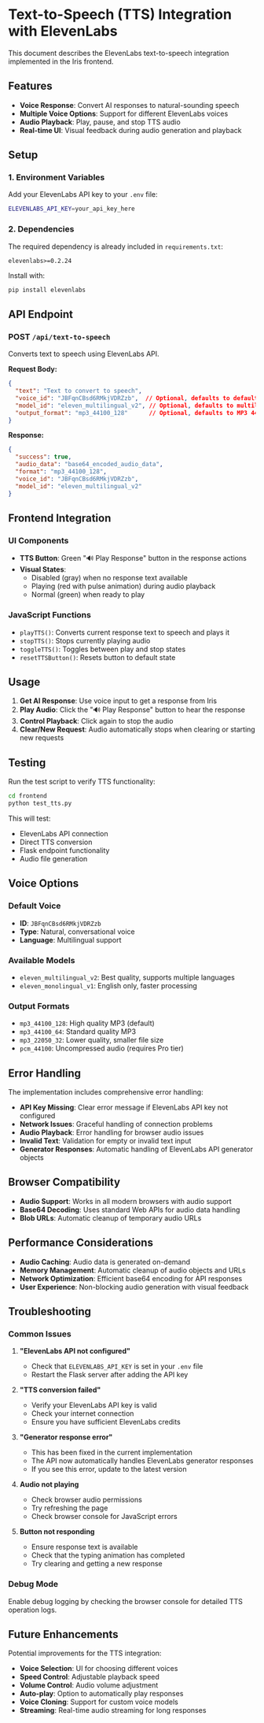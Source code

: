# Text-to-Speech (TTS) Integration with ElevenLabs

This document describes the ElevenLabs text-to-speech integration implemented in the Iris frontend.

## Features

- **Voice Response**: Convert AI responses to natural-sounding speech
- **Multiple Voice Options**: Support for different ElevenLabs voices
- **Audio Playback**: Play, pause, and stop TTS audio
- **Real-time UI**: Visual feedback during audio generation and playback

## Setup

### 1. Environment Variables

Add your ElevenLabs API key to your `.env` file:

```bash
ELEVENLABS_API_KEY=your_api_key_here
```

### 2. Dependencies

The required dependency is already included in `requirements.txt`:

```
elevenlabs>=0.2.24
```

Install with:
```bash
pip install elevenlabs
```

## API Endpoint

### POST `/api/text-to-speech`

Converts text to speech using ElevenLabs API.

**Request Body:**
```json
{
  "text": "Text to convert to speech",
  "voice_id": "JBFqnCBsd6RMkjVDRZzb",  // Optional, defaults to default voice
  "model_id": "eleven_multilingual_v2", // Optional, defaults to multilingual model
  "output_format": "mp3_44100_128"      // Optional, defaults to MP3 44.1kHz 128kbps
}
```

**Response:**
```json
{
  "success": true,
  "audio_data": "base64_encoded_audio_data",
  "format": "mp3_44100_128",
  "voice_id": "JBFqnCBsd6RMkjVDRZzb",
  "model_id": "eleven_multilingual_v2"
}
```

## Frontend Integration

### UI Components

- **TTS Button**: Green "🔊 Play Response" button in the response actions
- **Visual States**: 
  - Disabled (gray) when no response text available
  - Playing (red with pulse animation) during audio playback
  - Normal (green) when ready to play

### JavaScript Functions

- `playTTS()`: Converts current response text to speech and plays it
- `stopTTS()`: Stops currently playing audio
- `toggleTTS()`: Toggles between play and stop states
- `resetTTSButton()`: Resets button to default state

## Usage

1. **Get AI Response**: Use voice input to get a response from Iris
2. **Play Audio**: Click the "🔊 Play Response" button to hear the response
3. **Control Playback**: Click again to stop the audio
4. **Clear/New Request**: Audio automatically stops when clearing or starting new requests

## Testing

Run the test script to verify TTS functionality:

```bash
cd frontend
python test_tts.py
```

This will test:
- ElevenLabs API connection
- Direct TTS conversion
- Flask endpoint functionality
- Audio file generation

## Voice Options

### Default Voice
- **ID**: `JBFqnCBsd6RMkjVDRZzb`
- **Type**: Natural, conversational voice
- **Language**: Multilingual support

### Available Models
- `eleven_multilingual_v2`: Best quality, supports multiple languages
- `eleven_monolingual_v1`: English only, faster processing

### Output Formats
- `mp3_44100_128`: High quality MP3 (default)
- `mp3_44100_64`: Standard quality MP3
- `mp3_22050_32`: Lower quality, smaller file size
- `pcm_44100`: Uncompressed audio (requires Pro tier)

## Error Handling

The implementation includes comprehensive error handling:

- **API Key Missing**: Clear error message if ElevenLabs API key not configured
- **Network Issues**: Graceful handling of connection problems
- **Audio Playback**: Error handling for browser audio issues
- **Invalid Text**: Validation for empty or invalid text input
- **Generator Responses**: Automatic handling of ElevenLabs API generator objects

## Browser Compatibility

- **Audio Support**: Works in all modern browsers with audio support
- **Base64 Decoding**: Uses standard Web APIs for audio data handling
- **Blob URLs**: Automatic cleanup of temporary audio URLs

## Performance Considerations

- **Audio Caching**: Audio data is generated on-demand
- **Memory Management**: Automatic cleanup of audio objects and URLs
- **Network Optimization**: Efficient base64 encoding for API responses
- **User Experience**: Non-blocking audio generation with visual feedback

## Troubleshooting

### Common Issues

1. **"ElevenLabs API not configured"**
   - Check that `ELEVENLABS_API_KEY` is set in your `.env` file
   - Restart the Flask server after adding the API key

2. **"TTS conversion failed"**
   - Verify your ElevenLabs API key is valid
   - Check your internet connection
   - Ensure you have sufficient ElevenLabs credits

3. **"Generator response error"**
   - This has been fixed in the current implementation
   - The API now automatically handles ElevenLabs generator responses
   - If you see this error, update to the latest version

4. **Audio not playing**
   - Check browser audio permissions
   - Try refreshing the page
   - Check browser console for JavaScript errors

5. **Button not responding**
   - Ensure response text is available
   - Check that the typing animation has completed
   - Try clearing and getting a new response

### Debug Mode

Enable debug logging by checking the browser console for detailed TTS operation logs.

## Future Enhancements

Potential improvements for the TTS integration:

- **Voice Selection**: UI for choosing different voices
- **Speed Control**: Adjustable playback speed
- **Volume Control**: Audio volume adjustment
- **Auto-play**: Option to automatically play responses
- **Voice Cloning**: Support for custom voice models
- **Streaming**: Real-time audio streaming for long responses
